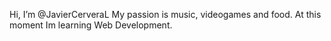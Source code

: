  Hi, I’m @JavierCerveraL
My passion is music, videogames and food.
At this moment Im learning Web Development.


